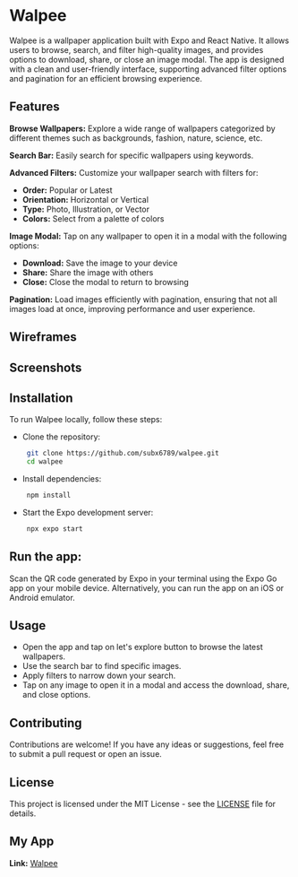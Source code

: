 # Walpee

Walpee is a wallpaper application built with Expo and React Native. It allows users to browse, search, and filter high-quality images, and provides options to download, share, or close an image modal. The app is designed with a clean and user-friendly interface, supporting advanced filter options and pagination for an efficient browsing experience.

## Features

**Browse Wallpapers:** Explore a wide range of wallpapers categorized by different themes such as backgrounds, fashion, nature, science, etc.

**Search Bar:** Easily search for specific wallpapers using keywords.

**Advanced Filters:** Customize your wallpaper search with filters for:

- **Order:** Popular or Latest
- **Orientation:** Horizontal or Vertical
- **Type:** Photo, Illustration, or Vector
- **Colors:** Select from a palette of colors

**Image Modal:** Tap on any wallpaper to open it in a modal with the following options:

- **Download:** Save the image to your device
- **Share:** Share the image with others
- **Close:** Close the modal to return to browsing

**Pagination:** Load images efficiently with pagination, ensuring that not all images load at once, improving performance and user experience.

## Wireframes

## Screenshots

## Installation

To run Walpee locally, follow these steps:

- Clone the repository:

  ```bash
   git clone https://github.com/subx6789/walpee.git
   cd walpee
  ```

- Install dependencies:

  ```bash
   npm install
  ```

- Start the Expo development server:

  ```bash
   npx expo start
  ```

## Run the app:

Scan the QR code generated by Expo in your terminal using the Expo Go app on your mobile device.
Alternatively, you can run the app on an iOS or Android emulator.

## Usage

- Open the app and tap on let's explore button to browse the latest wallpapers.
- Use the search bar to find specific images.
- Apply filters to narrow down your search.
- Tap on any image to open it in a modal and access the download, share, and close options.

## Contributing

Contributions are welcome! If you have any ideas or suggestions, feel free to submit a pull request or open an issue.

## License

This project is licensed under the MIT License - see the [LICENSE](./LICENSE) file for details.

## My App

**Link:** [Walpee](https://expo.dev/accounts/subx6789/projects/walpee/builds/da86aa91-0b97-479d-91e1-04ea910f4b67)
